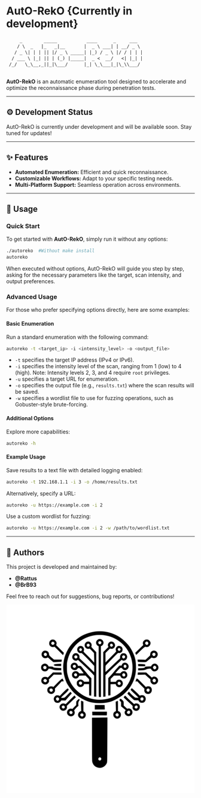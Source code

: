 # AutO-RekO {Currently in development}

```
     _        _____           ____      _     ___  
    / \  _   |_   _|__       |  _ \ ___| | __/ _ \ 
   / _ \| | | || |/ _ \ _____| |_) / _ \ |/ / | | |
  / ___ \ |_| || | (_) |_____|  _ <  __/   <| |_| |
 /_/   \_\__,_||_|\___/      |_| \_\___|_|\_\\___/ 
                                                  
```

**AutO-RekO** is an automatic enumeration tool designed to accelerate and optimize the reconnaissance phase during penetration tests.

---

## ⚙️ Development Status

AutO-RekO is currently under development and will be available soon. Stay tuned for updates!

---

## ✨ Features

- **Automated Enumeration:** Efficient and quick reconnaissance.
- **Customizable Workflows:** Adapt to your specific testing needs.
- **Multi-Platform Support:** Seamless operation across environments.

---

## 🚀 Usage

### Quick Start

To get started with **AutO-RekO**, simply run it without any options:

```bash
./autoreko  #Without make install
autoreko
```

When executed without options, AutO-RekO will guide you step by step, asking for the necessary parameters like the target, scan intensity, and output preferences.

### Advanced Usage

For those who prefer specifying options directly, here are some examples:

#### Basic Enumeration

Run a standard enumeration with the following command:

```bash
autoreko -t <target_ip> -i <intensity_level> -o <output_file>
```

- `-t` specifies the target IP address (IPv4 or IPv6).
- `-i` specifies the intensity level of the scan, ranging from 1 (low) to 4 (high). Note: Intensity levels 2, 3, and 4 require `root` privileges.
- `-u` specifies a target URL for enumeration.
- `-o` specifies the output file (e.g., `results.txt`) where the scan results will be saved.
- `-w` specifies a wordlist file to use for fuzzing operations, such as Gobuster-style brute-forcing.

#### Additional Options

Explore more capabilities:

```bash
autoreko -h
```

#### Example Usage

Save results to a text file with detailed logging enabled:

```bash
autoreko -t 192.168.1.1 -i 3 -o /home/results.txt 
```

Alternatively, specify a URL:

```bash
autoreko -u https://example.com -i 2 
```

Use a custom wordlist for fuzzing:

```bash
autoreko -u https://example.com -i 2 -w /path/to/wordlist.txt
```

---

## 👥 Authors

This project is developed and maintained by:

- **@Rattus**
- **@BrB93** 

Feel free to reach out for suggestions, bug reports, or contributions!


![Logo](logo.svg)
